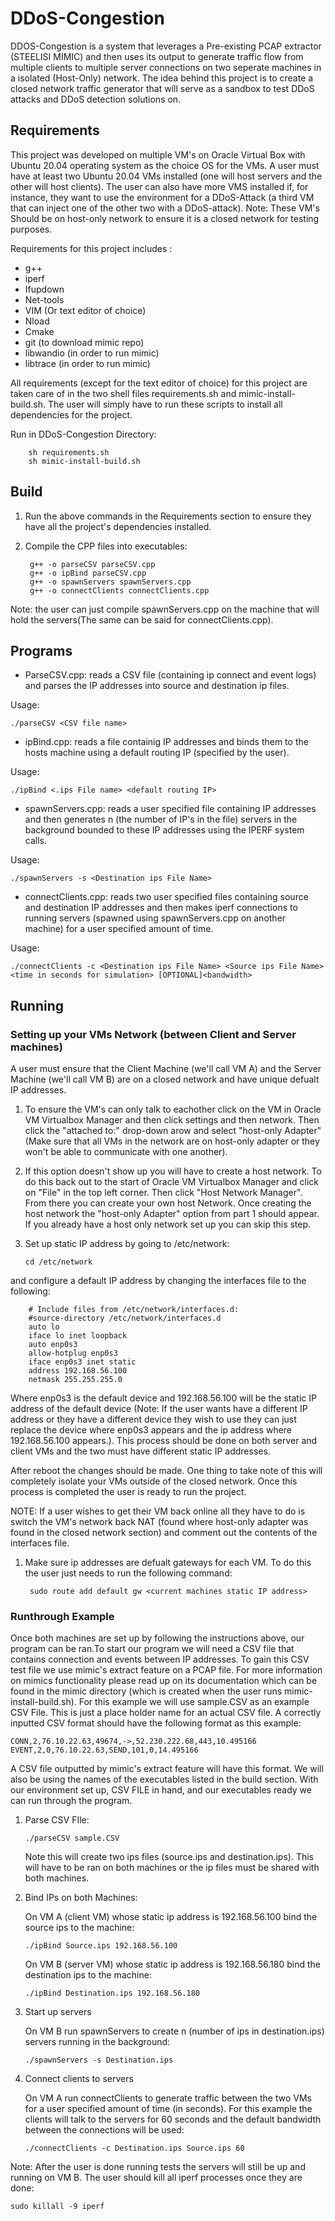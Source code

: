 # DDoS-Congestion
<p>DDOS-Congestion is a system that leverages a Pre-existing PCAP extractor (STEELISI MIMIC) and then uses its output to generate traffic flow from multiple clients to multiple server connections on two seperate machines in a isolated (Host-Only) network. The idea behind this project is to create a closed network traffic generator that will serve as a sandbox to test DDoS attacks and DDoS detection solutions on. <p>

## Requirements
<p>This project was developed on multiple VM's on Oracle Virtual Box with Ubuntu 20.04 operating system as the choice OS for the VMs. A user must have at least two Ubuntu 20.04 VMs installed (one will host servers and the other will host clients). The user can also have more VMS installed if, for instance, they want to use the environment for a DDoS-Attack (a third VM that can inject one of the other two with a DDoS-attack). Note: These VM's Should be on host-only network to ensure it is a closed network for testing purposes. <p>

<p> Requirements for this project includes : <p>

*	g++
*	iperf
*   Ifupdown
*   Net-tools
*   VIM (Or text editor of choice)
*	Nload
*	Cmake 
*	git (to download mimic repo)
*	libwandio (in order to run mimic)
*	libtrace (in order to run mimic)

<p>All requirements (except for the text editor of choice) for this project are taken care of in the two shell files requirements.sh and mimic-install-build.sh. The user will simply have to run these scripts to install all dependencies for the project. <p>

<P> Run in DDoS-Congestion Directory:

		sh requirements.sh
		sh mimic-install-build.sh
<p>


## Build
1. Run the above commands in the Requirements section to ensure they have all the project's dependencies installed.
2. Compile the CPP files into executables:

		g++ -o parseCSV parseCSV.cpp
		g++ -o ipBind parseCSV.cpp
		g++ -o spawnServers spawnServers.cpp
		g++ -o connectClients connectClients.cpp

 <p> Note: the user can just compile spawnServers.cpp on the machine that will hold the servers(The same can be said for connectClients.cpp). <p>

## Programs
*	ParseCSV.cpp: reads a CSV file (containing ip connect and
event logs) and parses the IP addresses into source and destination ip
files.

<p>Usage:

	./parseCSV <CSV file name>
<p> 

*	ipBind.cpp: reads a file containig IP addresses and binds
them to the hosts machine using a default routing IP (specified by the user). 

<p> Usage:

	./ipBind <.ips File name> <default routing IP>
<p>

*	spawnServers.cpp: reads a user specified file containing IP
addresses and then generates n (the number of IP's in the file) servers
in the background bounded to these IP addresses using the IPERF system
calls.

<p> Usage:

	./spawnServers -s <Destination ips File Name>
<p>

*	connectClients.cpp: reads two user specified files containing
source and destination IP addresses and then makes iperf connections
to running servers (spawned using spawnServers.cpp on another machine)
for a user specified amount of time.

<p> Usage:

	./connectClients -c <Destination ips File Name> <Source ips File Name> <time in seconds for simulation> [OPTIONAL]<bandwidth>
<p>



## Running

### Setting up your VMs Network (between Client and Server machines)

<p> A user must ensure that the Client Machine (we'll call VM A) and the Server Machine (we'll call VM B) are on a closed network and have  unique defualt IP addresses. <p>

1. To ensure the VM's can only talk to eachother click on the VM in Oracle VM Virtualbox Manager and then click settings and then network. Then click the "attached to:" drop-down arow and select "host-only Adapter"(Make sure that all VMs in the network are on host-only adapter or they won't be able to communicate with one another). 

1. If this option doesn't show up you will have to create a host network. To do this back out to the start of Oracle VM Virtualbox Manager and click on "File" in the top left corner. Then click "Host Network Manager". From there you can create your own host Network. Once creating the host network the "host-only Adapter" option from part 1 should appear. If you already have a host only network set up you can skip this step.


1. 	Set up static IP address by going to /etc/network:

		cd /etc/network

 and configure a default IP address by changing the interfaces file to the following:

		# Include files from /etc/network/interfaces.d:
    	#source-directory /etc/network/interfaces.d
    	auto lo 
		iface lo inet loopback
		auto enp0s3
		allow-hotplug enp0s3
		iface enp0s3 inet static
		address 192.168.56.100
		netmask 255.255.255.0


 <p>Where enp0s3 is the default device and 192.168.56.100 will be
 the static IP address of the default device (Note: If the user wants have a different IP address or they have a different device they wish to use they can just replace the device where enp0s3 appears and the ip address where 192.168.56.100 appears.). This process should be done on both server and client VMs and the two must have different static IP addresses.<p>
 <p> After reboot the changes should be made. One thing to take note of this will completely isolate your VMs outside of the closed network. Once this process is completed the user is ready to run the project.
 <p>
 <p>NOTE: If a user wishes to get their VM back online all they have to do is switch the VM's network back NAT (found where host-only adapter was found in the closed network section) and comment out the contents of the interfaces file. <p>

1. Make sure ip addresses are defualt gateways for each VM. To do this the user just needs to run the following command:
	
		sudo route add default gw <current machines static IP address>

### Runthrough Example

<p> Once both machines are set up by following the instructions above, our program can be ran.To start our program we will need a CSV file that contains connection and events between IP addresses. To gain this CSV test file we use mimic's extract feature on a PCAP file. For more information on mimics functionality please read up on its documentation which can be found in the mimic directory (which is created when the user runs mimic-install-build.sh). For this example we will use sample.CSV as an example CSV File. This is just a place holder name for an actual CSV file. A correctly inputted CSV format should have the following format as this example:

	CONN,2,76.10.22.63,49674,->,52.230.222.68,443,10.495166
	EVENT,2,0,76.10.22.63,SEND,101,0,14.495166

A CSV file outputted by mimic's extract feature will have this format. We will also be using the names of the executables listed in the build section. With our environment set up, CSV FILE in hand, and our executables ready we can run through the program. <p>

1.	Parse CSV FIle:
	
		./parseCSV sample.CSV

	<p>Note this will create two ips files (source.ips and destination.ips). This will have to be ran on both machines or the ip files must be shared with both machines. <p>

1.	Bind IPs on both Machines:
	<p>On VM A (client VM) whose static ip address is 192.168.56.100 bind the source ips to the machine:

		./ipBind Source.ips 192.168.56.100
	<p>

	<p>On VM B (server VM) whose static ip address is 192.168.56.180
		bind the destination ips to the machine: 

		./ipBind Destination.ips 192.168.56.180
	<p>

1.	Start up servers
	<p> On VM B run spawnServers to create n (number of ips in destination.ips) servers running in the background:

		./spawnServers -s Destination.ips
	<p>

1.	Connect clients to servers
	<p> On VM A run connectClients to generate traffic between the two VMs for a user specified amount of time (in seconds). For this example the clients will talk to the servers for 60 seconds and the default bandwidth between the connections will be used:

		./connectClients -c Destination.ips Source.ips 60
	<p>

Note: After the user is done running tests the servers will still be up and running on VM B. The user should kill all iperf processes once they are done:

	sudo killall -9 iperf
<p> 